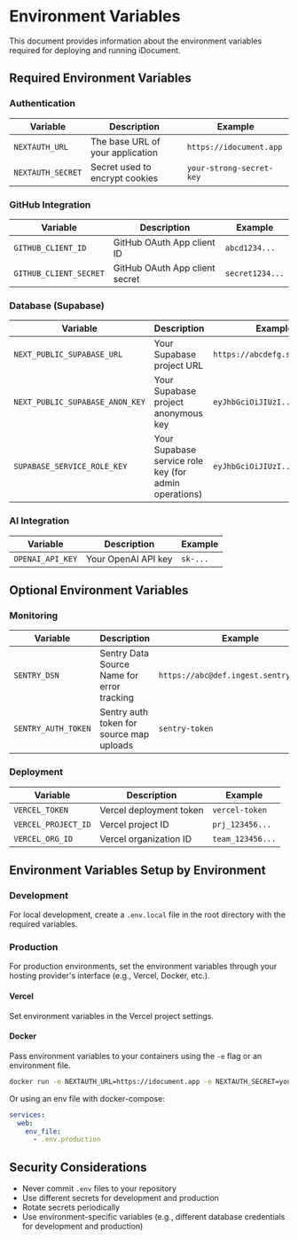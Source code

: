 # Environment Variables

This document provides information about the environment variables required for deploying and running iDocument.

## Required Environment Variables

### Authentication

| Variable | Description | Example |
|----------|-------------|---------|
| `NEXTAUTH_URL` | The base URL of your application | `https://idocument.app` |
| `NEXTAUTH_SECRET` | Secret used to encrypt cookies | `your-strong-secret-key` |

### GitHub Integration

| Variable | Description | Example |
|----------|-------------|---------|
| `GITHUB_CLIENT_ID` | GitHub OAuth App client ID | `abcd1234...` |
| `GITHUB_CLIENT_SECRET` | GitHub OAuth App client secret | `secret1234...` |

### Database (Supabase)

| Variable | Description | Example |
|----------|-------------|---------|
| `NEXT_PUBLIC_SUPABASE_URL` | Your Supabase project URL | `https://abcdefg.supabase.co` |
| `NEXT_PUBLIC_SUPABASE_ANON_KEY` | Your Supabase project anonymous key | `eyJhbGciOiJIUzI...` |
| `SUPABASE_SERVICE_ROLE_KEY` | Your Supabase service role key (for admin operations) | `eyJhbGciOiJIUzI...` |

### AI Integration

| Variable | Description | Example |
|----------|-------------|---------|
| `OPENAI_API_KEY` | Your OpenAI API key | `sk-...` |

## Optional Environment Variables

### Monitoring

| Variable | Description | Example |
|----------|-------------|---------|
| `SENTRY_DSN` | Sentry Data Source Name for error tracking | `https://abc@def.ingest.sentry.io/123` |
| `SENTRY_AUTH_TOKEN` | Sentry auth token for source map uploads | `sentry-token` |

### Deployment

| Variable | Description | Example |
|----------|-------------|---------|
| `VERCEL_TOKEN` | Vercel deployment token | `vercel-token` |
| `VERCEL_PROJECT_ID` | Vercel project ID | `prj_123456...` |
| `VERCEL_ORG_ID` | Vercel organization ID | `team_123456...` |

## Environment Variables Setup by Environment

### Development

For local development, create a `.env.local` file in the root directory with the required variables.

### Production

For production environments, set the environment variables through your hosting provider's interface (e.g., Vercel, Docker, etc.).

#### Vercel

Set environment variables in the Vercel project settings.

#### Docker

Pass environment variables to your containers using the `-e` flag or an environment file.

```bash
docker run -e NEXTAUTH_URL=https://idocument.app -e NEXTAUTH_SECRET=your-secret ...
```

Or using an env file with docker-compose:

```yaml
services:
  web:
    env_file:
      - .env.production
```

## Security Considerations

- Never commit `.env` files to your repository
- Use different secrets for development and production
- Rotate secrets periodically
- Use environment-specific variables (e.g., different database credentials for development and production) 